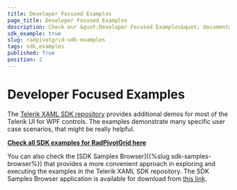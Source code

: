 ```yaml
---
title: Developer Focused Examples
page_title: Developer Focused Examples
description: Check our &quot;Developer Focused Examples&quot; documentation article for the RadPivotGrid {{ site.framework_name }} control.
sdk_example: true
slug: radpivotgrid-sdk-examples
tags: sdk,examples
published: True
position: 2
---
```


# Developer Focused Examples

The [Telerik XAML SDK repository](https://github.com/telerik/xaml-sdk/tree/master/) provides additional demos for most of the Telerik UI for WPF controls. The examples demonstrate many specific user case scenarios, that might be really helpful. 

__[Check all SDK examples for RadPivotGrid here](https://github.com/telerik/xaml-sdk/tree/master/PivotGrid)__

You can also check the [SDK Samples Browser]({%slug sdk-samples-browser%}) that provides a more convenient approach in exploring and executing the examples in the Telerik XAML SDK repository. The SDK Samples Browser application is available for download from [this link](https://demos.telerik.com/xaml-sdkbrowser/).
